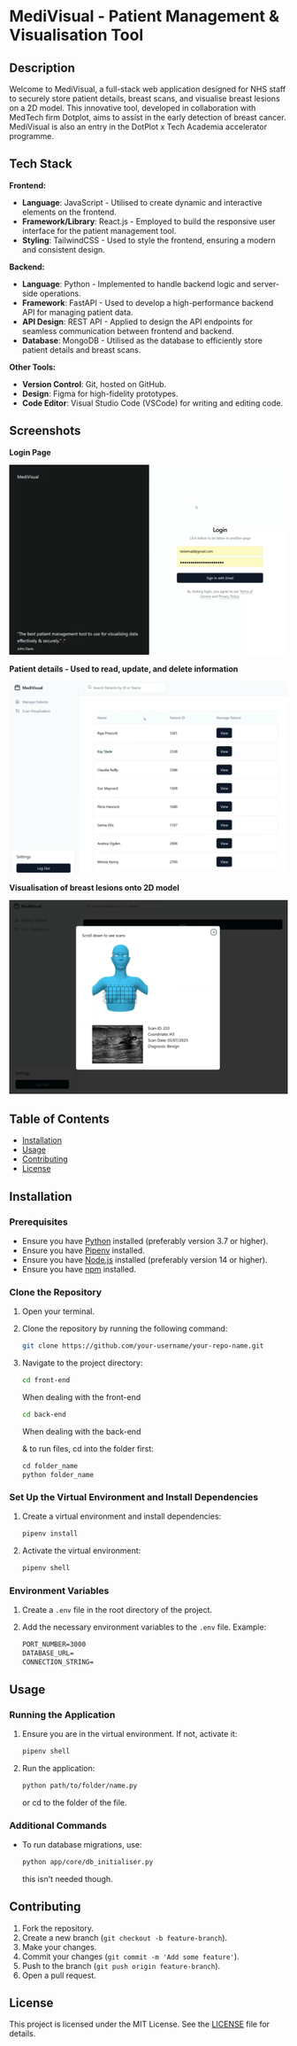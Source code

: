 # MediVisual - Patient Management & Visualisation Tool

## Description

Welcome to MediVisual, a full-stack web application designed for NHS staff to securely store patient details, breast scans, and visualise breast lesions on a 2D model. This innovative tool, developed in collaboration with MedTech firm Dotplot, aims to assist in the early detection of breast cancer. MediVisual is also an entry in the DotPlot x Tech Academia accelerator programme.

## Tech Stack

**Frontend:**
- **Language**: JavaScript - Utilised to create dynamic and interactive elements on the frontend.
- **Framework/Library**: React.js - Employed to build the responsive user interface for the patient management tool.
- **Styling**: TailwindCSS - Used to style the frontend, ensuring a modern and consistent design.

**Backend:**
- **Language**: Python - Implemented to handle backend logic and server-side operations.
- **Framework**: FastAPI - Used to develop a high-performance backend API for managing patient data.
- **API Design**: REST API - Applied to design the API endpoints for seamless communication between frontend and backend.
- **Database**: MongoDB - Utilised as the database to efficiently store patient details and breast scans.

**Other Tools:**
- **Version Control**: Git, hosted on GitHub.
- **Design**: Figma for high-fidelity prototypes.
- **Code Editor**: Visual Studio Code (VSCode) for writing and editing code.

## Screenshots

**Login Page**

![Login Page](https://github.com/joshD03/dot_plot/blob/main/MediVisual1.png?raw=true)

**Patient details - Used to read, update, and delete information**

![Patient details - Used to read, update, and delete information](https://github.com/joshD03/dot_plot/blob/main/MediVisual2.png?raw=true)

**Visualisation of breast lesions onto 2D model**

![Visulisation of breast lesions onto 2D model](https://github.com/joshD03/dot_plot/blob/main/MediVisual3.png?raw=true)


## Table of Contents

- [Installation](#installation)
- [Usage](#usage)
- [Contributing](#contributing)
- [License](#license)

## Installation

### Prerequisites

- Ensure you have [Python](https://www.python.org/downloads/) installed (preferably version 3.7 or higher).
- Ensure you have [Pipenv](https://pipenv.pypa.io/en/latest/install/) installed.
- Ensure you have [Node.js](https://nodejs.org/) installed (preferably version 14 or higher).
- Ensure you have [npm](https://www.npmjs.com/) installed.

### Clone the Repository

1. Open your terminal.
2. Clone the repository by running the following command:

    ```sh
    git clone https://github.com/your-username/your-repo-name.git
    ```

3. Navigate to the project directory:

    ```sh
    cd front-end
    ``` 
    When dealing with the front-end

    ```sh
    cd back-end
    ``` 
    When dealing with the back-end

    & to run files, cd into the folder first:
    ```
    cd folder_name
    python folder_name
    ```

### Set Up the Virtual Environment and Install Dependencies

1. Create a virtual environment and install dependencies:

    ```sh
    pipenv install
    ```

2. Activate the virtual environment:

    ```sh
    pipenv shell
    ```

### Environment Variables

1. Create a `.env` file in the root directory of the project.
2. Add the necessary environment variables to the `.env` file. Example:

    ```env
    PORT_NUMBER=3000
    DATABASE_URL=
    CONNECTION_STRING=

    ```

## Usage

### Running the Application

1. Ensure you are in the virtual environment. If not, activate it:

    ```sh
    pipenv shell
    ```

2. Run the application:

    ```sh
    python path/to/folder/name.py
    ```
    or cd to the folder of the file.

### Additional Commands

- To run database migrations, use:

    ```sh
    python app/core/db_initialiser.py
    ```

    this isn't needed though.

## Contributing

1. Fork the repository.
2. Create a new branch (`git checkout -b feature-branch`).
3. Make your changes.
4. Commit your changes (`git commit -m 'Add some feature'`).
5. Push to the branch (`git push origin feature-branch`).
6. Open a pull request.

## License

This project is licensed under the MIT License. See the [LICENSE](LICENSE) file for details.
